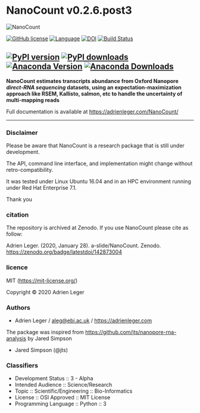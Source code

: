 # NanoCount v0.2.6.post3

![NanoCount](./docs/pictures/NanoCount.png)

[![GitHub license](https://img.shields.io/github/license/a-slide/NanoCount.svg)](https://github.com/a-slide/NanoCount/blob/master/LICENSE)
[![Language](https://img.shields.io/badge/Language-Python3.6+-yellow.svg)](https://www.python.org/)
[![DOI](https://zenodo.org/badge/142873004.svg)](https://zenodo.org/badge/latestdoi/142873004)
[![Build Status](https://travis-ci.com/a-slide/NanoCount.svg?branch=master)](https://travis-ci.com/a-slide/NanoCount)

[![PyPI version](https://badge.fury.io/py/NanoCount.svg)](https://badge.fury.io/py/NanoCount)
[![PyPI downloads](https://pepy.tech/badge/NanoCount)](https://pepy.tech/project/NanoCount)
[![Anaconda Version](https://anaconda.org/aleg/nanocount/badges/version.svg)](https://anaconda.org/aleg/nanocount)
[![Anaconda Downloads](https://anaconda.org/aleg/nanocount/badges/downloads.svg)](https://anaconda.org/aleg/nanocount)
---

**NanoCount estimates transcripts abundance from Oxford Nanopore *direct-RNA sequencing* datasets, using an expectation-maximization approach like RSEM, Kallisto, salmon, etc to handle the uncertainty of multi-mapping reads**

Full documentation is available at https://adrienleger.com/NanoCount/

---

### Disclaimer

Please be aware that NanoCount is a research package that is still under development.

The API, command line interface, and implementation might change without retro-compatibility.

It was tested under Linux Ubuntu 16.04 and in an HPC environment running under Red Hat Enterprise 7.1.

Thank you

### citation

The repository is archived at Zenodo. If you use NanoCount please cite as follow:

Adrien Leger. (2020, January 28). a-slide/NanoCount. Zenodo. https://zenodo.org/badge/latestdoi/142873004

### licence

MIT (https://mit-license.org/)

Copyright © 2020 Adrien Leger

### Authors

* Adrien Leger / aleg@ebi.ac.uk / https://adrienleger.com

The package was inspired from https://github.com/jts/nanopore-rna-analysis by Jared Simpson

* Jared Simpson (@jts)

### Classifiers

* Development Status :: 3 - Alpha
* Intended Audience :: Science/Research
* Topic :: Scientific/Engineering :: Bio-Informatics
* License :: OSI Approved :: MIT License
* Programming Language :: Python :: 3
